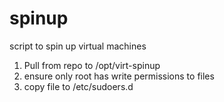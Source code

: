 spinup
===========

script to spin up virtual machines

1. Pull from repo to /opt/virt-spinup
2. ensure only root has write permissions to files
1. copy file to /etc/sudoers.d



